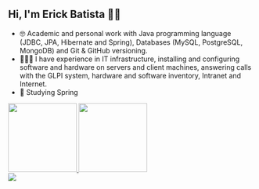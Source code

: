 ## Hi, I'm Erick Batista 👋😁

- 🤓 Academic and personal work with Java programming language (JDBC, JPA, Hibernate and Spring), Databases (MySQL, PostgreSQL, MongoDB) and Git & GitHub versioning.
- 👷🏻‍♂️ I have experience in IT infrastructure, installing and configuring software and hardware on servers and client machines, answering calls with the GLPI system, hardware and software inventory, Intranet and Internet.
- 🌱 Studying Spring

<div>
<a href="https://github.com/batistaerick">
  <img height="140em" src="https://github-readme-stats.vercel.app/api?username=batistaerick&show_icons=true&theme=dracula&include_all_commits=true&count_private=true"/>
  <img height="140em" src="https://github-readme-stats.vercel.app/api/top-langs/?username=batistaerick&layout=compact&langs_count=16&theme=dracula"/>
</div>
<div>
  <a href="https://www.linkedin.com/in/erick-batista-prado" target="_blank"><img src="https://img.shields.io/badge/-LinkedIn-%230077B5?style=for-the-badge&logo=linkedin&logoColor=white" target="_blank"></a>

  
</div>
